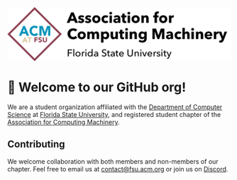 ![Chapter Banner](https://github.com/FSU-ACM/.github/blob/ce71724c214224e20f4d4cecf54028bfb1b0c5fa/profile/assets/acm_fsu_banner.png?raw=true)

# 👋 Welcome to our GitHub org! 

We are a student organization affiliated with the [Department of Computer Science](https://www.cs.fsu.edu/) at [Florida State University](https://www.fsu.edu), and registered student chapter of the [Association for Computing Machinery](https://www.acm.org). 

## Contributing

We welcome collaboration with both members and non-members of our chapter. Feel free to email us at contact@fsu.acm.org or join us on [Discord](https://discord.gg/4z3hNMA).

<!--

**Here are some ideas to get you started:**

🙋‍♀️ A short introduction - what is your organization all about?
🌈 Contribution guidelines - how can the community get involved?
👩‍💻 Useful resources - where can the community find your docs? Is there anything else the community should know?
🍿 Fun facts - what does your team eat for breakfast?
🧙 Remember, you can do mighty things with the power of [Markdown](https://docs.github.com/github/writing-on-github/getting-started-with-writing-and-formatting-on-github/basic-writing-and-formatting-syntax)
-->
